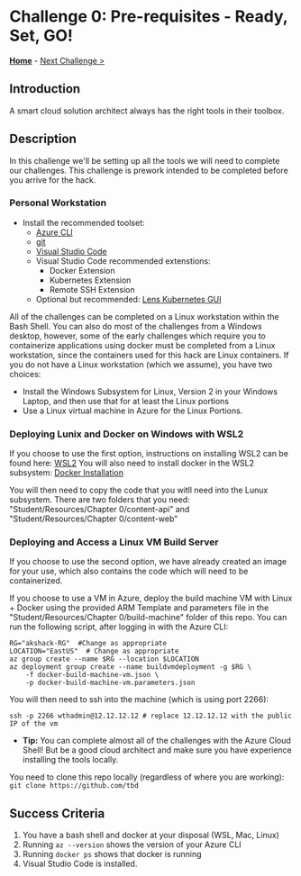 # Challenge 0: Pre-requisites - Ready, Set, GO! 

**[Home](../README.md)** - [Next Challenge >](./01-containers.md)

## Introduction

A smart cloud solution architect always has the right tools in their toolbox. 

## Description

In this challenge we'll be setting up all the tools we will need to complete our challenges.  This challenge is prework intended to be completed before you arrive for the hack.

### Personal Workstation
- Install the recommended toolset:
    - [Azure CLI](https://docs.microsoft.com/en-us/cli/azure/install-azure-cli?view=azure-cli-latest)
    - [git](https://git-scm.com/downloads)
    - [Visual Studio Code](https://code.visualstudio.com/Download)
    - Visual Studio Code recommended extenstions:
      - Docker Extension
      - Kubernetes Extension
      - Remote SSH Extension
    - Optional but recommended: [Lens Kubernetes GUI](https://docs.k8slens.dev/v4.1.4/)

All of the challenges can be completed on a Linux workstation within the Bash Shell.  You can also do most of the challenges from a Windows desktop, however, some of the early challenges which require you to containerize applications using docker must be completed from a Linux workstation, since the containers used for this hack are Linux containers.  If you do not have a Linux workstation (which we assume), you have two choices:
- Install the Windows Subsystem for Linux, Version 2 in your Windows Laptop, and then use that for at least the Linux portions
- Use a Linux virtual machine in Azure for the Linux Portions.

### Deploying Lunix and Docker on Windows with WSL2
If you choose to use the first option, instructions on installing WSL2 can be found here: [WSL2](https://docs.microsoft.com/en-us/windows/wsl/install-win10)
You will also need to install docker in the WSL2 subsystem: [Docker Installation](https://docs.microsoft.com/en-us/windows/wsl/tutorials/wsl-containers)

You will then need to copy the code that you witll need into the Lunux subsystem.  There are two folders that you need: "Student/Resources/Chapter 0/content-api" and "Student/Resources/Chapter 0/content-web"

### Deploying and Access a Linux VM Build Server
If you choose to use the second option, we have already created an image for your use, which also contains the code which will need to be containerized.

If you choose to use a VM in Azure, deploy the build machine VM with Linux + Docker using the provided ARM Template and parameters file in the "Student/Resources/Chapter 0/build-machine" folder of this repo.  You can run the following script, after logging in with the Azure CLI:
```
RG="akshack-RG"  #Change as appropriate
LOCATION="EastUS"  # Change as appropriate
az group create --name $RG --location $LOCATION
az deployment group create --name buildvmdeployment -g $RG \
    -f docker-build-machine-vm.json \
	-p docker-build-machine-vm.parameters.json
```
You will then need to ssh into the machine (which is using port 2266):

`ssh -p 2266 wthadmin@12.12.12.12 # replace 12.12.12.12 with the public IP of the vm`

- **Tip:** You can complete almost all of the challenges with the Azure Cloud Shell!  But be a good cloud architect and make sure you have experience installing the tools locally.

You need to clone this repo locally (regardless of where you are working):  `git clone https://github.com/tbd`

## Success Criteria

1. You have a bash shell and docker at your disposal (WSL, Mac, Linux)
2. Running `az --version` shows the version of your Azure CLI
3. Running `docker ps` shows that docker is running 
4. Visual Studio Code is installed.
